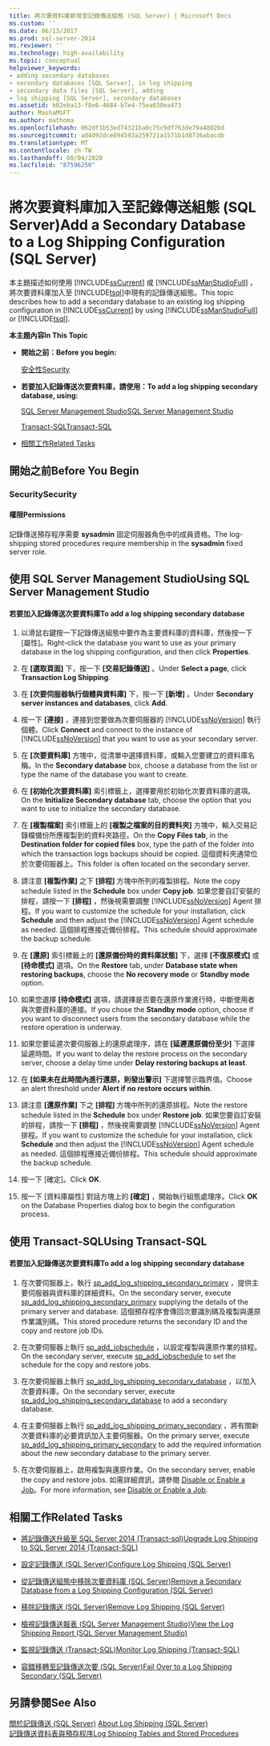 ```yaml
---
title: 將次要資料庫新增至記錄傳送組態 (SQL Server) | Microsoft Docs
ms.custom: ''
ms.date: 06/13/2017
ms.prod: sql-server-2014
ms.reviewer: ''
ms.technology: high-availability
ms.topic: conceptual
helpviewer_keywords:
- adding secondary databases
- secondary databases [SQL Server], in log shipping
- secondary data files [SQL Server], adding
- log shipping [SQL Server], secondary databases
ms.assetid: b02eba13-f8e6-4684-b7e4-75ea038ea473
author: MashaMSFT
ms.author: mathoma
ms.openlocfilehash: 062df1b53ed74321ba0c75c9df763de79a4802bd
ms.sourcegitcommit: ad4d92dce894592a259721a1571b1d8736abacdb
ms.translationtype: MT
ms.contentlocale: zh-TW
ms.lasthandoff: 08/04/2020
ms.locfileid: "87596250"
---
```

# <a name="add-a-secondary-database-to-a-log-shipping-configuration-sql-server"></a><span data-ttu-id="60940-102">將次要資料庫加入至記錄傳送組態 (SQL Server)</span><span class="sxs-lookup"><span data-stu-id="60940-102">Add a Secondary Database to a Log Shipping Configuration (SQL Server)</span></span>
  <span data-ttu-id="60940-103">本主題描述如何使用 [!INCLUDE[ssCurrent](../../includes/sscurrent-md.md)] 或 [!INCLUDE[ssManStudioFull](../../includes/ssmanstudiofull-md.md)] ，將次要資料庫加入至 [!INCLUDE[tsql](../../includes/tsql-md.md)]中現有的記錄傳送組態。</span><span class="sxs-lookup"><span data-stu-id="60940-103">This topic describes how to add a secondary database to an existing log shipping configuration in [!INCLUDE[ssCurrent](../../includes/sscurrent-md.md)] by using [!INCLUDE[ssManStudioFull](../../includes/ssmanstudiofull-md.md)] or [!INCLUDE[tsql](../../includes/tsql-md.md)].</span></span>  
  
 <span data-ttu-id="60940-104">**本主題內容**</span><span class="sxs-lookup"><span data-stu-id="60940-104">**In This Topic**</span></span>  
  
-   <span data-ttu-id="60940-105">**開始之前：**</span><span class="sxs-lookup"><span data-stu-id="60940-105">**Before you begin:**</span></span>  
  
     [<span data-ttu-id="60940-106">安全性</span><span class="sxs-lookup"><span data-stu-id="60940-106">Security</span></span>](#Security)  
  
-   <span data-ttu-id="60940-107">**若要加入記錄傳送次要資料庫，請使用：**</span><span class="sxs-lookup"><span data-stu-id="60940-107">**To add a log shipping secondary database, using:**</span></span>  
  
     [<span data-ttu-id="60940-108">SQL Server Management Studio</span><span class="sxs-lookup"><span data-stu-id="60940-108">SQL Server Management Studio</span></span>](#SSMSProcedure)  
  
     [<span data-ttu-id="60940-109">Transact-SQL</span><span class="sxs-lookup"><span data-stu-id="60940-109">Transact-SQL</span></span>](#TsqlProcedure)  
  
-   [<span data-ttu-id="60940-110">相關工作</span><span class="sxs-lookup"><span data-stu-id="60940-110">Related Tasks</span></span>](#RelatedTasks)  
  
##  <a name="before-you-begin"></a><a name="BeforeYouBegin"></a> <span data-ttu-id="60940-111">開始之前</span><span class="sxs-lookup"><span data-stu-id="60940-111">Before You Begin</span></span>  
  
###  <a name="security"></a><a name="Security"></a> <span data-ttu-id="60940-112">Security</span><span class="sxs-lookup"><span data-stu-id="60940-112">Security</span></span>  
  
####  <a name="permissions"></a><a name="Permissions"></a> <span data-ttu-id="60940-113">權限</span><span class="sxs-lookup"><span data-stu-id="60940-113">Permissions</span></span>  
 <span data-ttu-id="60940-114">記錄傳送預存程序需要 **sysadmin** 固定伺服器角色中的成員資格。</span><span class="sxs-lookup"><span data-stu-id="60940-114">The log-shipping stored procedures require membership in the **sysadmin** fixed server role.</span></span>  
  
##  <a name="using-sql-server-management-studio"></a><a name="SSMSProcedure"></a> <span data-ttu-id="60940-115">使用 SQL Server Management Studio</span><span class="sxs-lookup"><span data-stu-id="60940-115">Using SQL Server Management Studio</span></span>  
  
#### <a name="to-add-a-log-shipping-secondary-database"></a><span data-ttu-id="60940-116">若要加入記錄傳送次要資料庫</span><span class="sxs-lookup"><span data-stu-id="60940-116">To add a log shipping secondary database</span></span>  
  
1.  <span data-ttu-id="60940-117">以滑鼠右鍵按一下記錄傳送組態中要作為主要資料庫的資料庫，然後按一下 [屬性]。</span><span class="sxs-lookup"><span data-stu-id="60940-117">Right-click the database you want to use as your primary database in the log shipping configuration, and then click **Properties**.</span></span>  
  
2.  <span data-ttu-id="60940-118">在 **[選取頁面]** 下，按一下 **[交易記錄傳送]** 。</span><span class="sxs-lookup"><span data-stu-id="60940-118">Under **Select a page**, click **Transaction Log Shipping**.</span></span>  
  
3.  <span data-ttu-id="60940-119">在 **[次要伺服器執行個體與資料庫]** 下，按一下 **[新增]** 。</span><span class="sxs-lookup"><span data-stu-id="60940-119">Under **Secondary server instances and databases**, click **Add**.</span></span>  
  
4.  <span data-ttu-id="60940-120">按一下 **[連接]** ，連接到您要做為次要伺服器的 [!INCLUDE[ssNoVersion](../../includes/ssnoversion-md.md)] 執行個體。</span><span class="sxs-lookup"><span data-stu-id="60940-120">Click **Connect** and connect to the instance of [!INCLUDE[ssNoVersion](../../includes/ssnoversion-md.md)] that you want to use as your secondary server.</span></span>  
  
5.  <span data-ttu-id="60940-121">在 **[次要資料庫]** 方塊中，從清單中選擇資料庫，或輸入您要建立的資料庫名稱。</span><span class="sxs-lookup"><span data-stu-id="60940-121">In the **Secondary database** box, choose a database from the list or type the name of the database you want to create.</span></span>  
  
6.  <span data-ttu-id="60940-122">在 **[初始化次要資料庫]** 索引標籤上，選擇要用於初始化次要資料庫的選項。</span><span class="sxs-lookup"><span data-stu-id="60940-122">On the **Initialize Secondary database** tab, choose the option that you want to use to initialize the secondary database.</span></span>  
  
7.  <span data-ttu-id="60940-123">在 **[複製檔案]** 索引標籤上的 **[複製之檔案的目的資料夾]** 方塊中，輸入交易記錄檔備份所應複製到的資料夾路徑。</span><span class="sxs-lookup"><span data-stu-id="60940-123">On the **Copy Files tab**, in the **Destination folder for copied files** box, type the path of the folder into which the transaction logs backups should be copied.</span></span> <span data-ttu-id="60940-124">這個資料夾通常位於次要伺服器上。</span><span class="sxs-lookup"><span data-stu-id="60940-124">This folder is often located on the secondary server.</span></span>  
  
8.  <span data-ttu-id="60940-125">請注意 **[複製作業]** 之下 **[排程]** 方塊中所列的複製排程。</span><span class="sxs-lookup"><span data-stu-id="60940-125">Note the copy schedule listed in the **Schedule** box under **Copy job**.</span></span> <span data-ttu-id="60940-126">如果您要自訂安裝的排程，請按一下 **[排程]** ，然後視需要調整 [!INCLUDE[ssNoVersion](../../includes/ssnoversion-md.md)] Agent 排程。</span><span class="sxs-lookup"><span data-stu-id="60940-126">If you want to customize the schedule for your installation, click **Schedule** and then adjust the [!INCLUDE[ssNoVersion](../../includes/ssnoversion-md.md)] Agent schedule as needed.</span></span> <span data-ttu-id="60940-127">這個排程應接近備份排程。</span><span class="sxs-lookup"><span data-stu-id="60940-127">This schedule should approximate the backup schedule.</span></span>  
  
9. <span data-ttu-id="60940-128">在 **[還原]** 索引標籤上的 **[還原備份時的資料庫狀態]** 下，選擇 **[不復原模式]** 或 **[待命模式]** 選項。</span><span class="sxs-lookup"><span data-stu-id="60940-128">On the **Restore** tab, under **Database state when restoring backups**, choose the **No recovery mode** or **Standby mode** option.</span></span>  
  
10. <span data-ttu-id="60940-129">如果您選擇 **[待命模式]** 選項，請選擇是否要在還原作業進行時，中斷使用者與次要資料庫的連接。</span><span class="sxs-lookup"><span data-stu-id="60940-129">If you chose the **Standby mode** option, choose if you want to disconnect users from the secondary database while the restore operation is underway.</span></span>  
  
11. <span data-ttu-id="60940-130">如果您要延遲次要伺服器上的還原處理序，請在 **[延遲還原備份至少]** 下選擇延遲時間。</span><span class="sxs-lookup"><span data-stu-id="60940-130">If you want to delay the restore process on the secondary server, choose a delay time under **Delay restoring backups at least**.</span></span>  
  
12. <span data-ttu-id="60940-131">在 **[如果未在此時間內進行還原，則發出警示]** 下選擇警示臨界值。</span><span class="sxs-lookup"><span data-stu-id="60940-131">Choose an alert threshold under **Alert if no restore occurs within**.</span></span>  
  
13. <span data-ttu-id="60940-132">請注意 **[還原作業]** 下之 **[排程]** 方塊中所列的還原排程。</span><span class="sxs-lookup"><span data-stu-id="60940-132">Note the restore schedule listed in the **Schedule** box under **Restore job**.</span></span> <span data-ttu-id="60940-133">如果您要自訂安裝的排程，請按一下 **[排程]** ，然後視需要調整 [!INCLUDE[ssNoVersion](../../includes/ssnoversion-md.md)] Agent 排程。</span><span class="sxs-lookup"><span data-stu-id="60940-133">If you want to customize the schedule for your installation, click **Schedule** and then adjust the [!INCLUDE[ssNoVersion](../../includes/ssnoversion-md.md)] Agent schedule as needed.</span></span> <span data-ttu-id="60940-134">這個排程應接近備份排程。</span><span class="sxs-lookup"><span data-stu-id="60940-134">This schedule should approximate the backup schedule.</span></span>  
  
14. <span data-ttu-id="60940-135">按一下 [確定]。</span><span class="sxs-lookup"><span data-stu-id="60940-135">Click **OK**.</span></span>  
  
15. <span data-ttu-id="60940-136">按一下 [資料庫屬性] 對話方塊上的 **[確定]** ，開始執行組態處理序。</span><span class="sxs-lookup"><span data-stu-id="60940-136">Click **OK** on the Database Properties dialog box to begin the configuration process.</span></span>  
  
##  <a name="using-transact-sql"></a><a name="TsqlProcedure"></a> <span data-ttu-id="60940-137">使用 Transact-SQL</span><span class="sxs-lookup"><span data-stu-id="60940-137">Using Transact-SQL</span></span>  
  
#### <a name="to-add-a-log-shipping-secondary-database"></a><span data-ttu-id="60940-138">若要加入記錄傳送次要資料庫</span><span class="sxs-lookup"><span data-stu-id="60940-138">To add a log shipping secondary database</span></span>  
  
1.  <span data-ttu-id="60940-139">在次要伺服器上，執行 [sp_add_log_shipping_secondary_primary](/sql/relational-databases/system-stored-procedures/sp-add-log-shipping-secondary-primary-transact-sql) ，提供主要伺服器與資料庫的詳細資料。</span><span class="sxs-lookup"><span data-stu-id="60940-139">On the secondary server, execute [sp_add_log_shipping_secondary_primary](/sql/relational-databases/system-stored-procedures/sp-add-log-shipping-secondary-primary-transact-sql) supplying the details of the primary server and database.</span></span> <span data-ttu-id="60940-140">這個預存程序會傳回次要識別碼及複製與還原作業識別碼。</span><span class="sxs-lookup"><span data-stu-id="60940-140">This stored procedure returns the secondary ID and the copy and restore job IDs.</span></span>  
  
2.  <span data-ttu-id="60940-141">在次要伺服器上執行 [sp_add_jobschedule](/sql/relational-databases/system-stored-procedures/sp-add-jobschedule-transact-sql) ，以設定複製與還原作業的排程。</span><span class="sxs-lookup"><span data-stu-id="60940-141">On the secondary server, execute [sp_add_jobschedule](/sql/relational-databases/system-stored-procedures/sp-add-jobschedule-transact-sql) to set the schedule for the copy and restore jobs.</span></span>  
  
3.  <span data-ttu-id="60940-142">在次要伺服器上執行 [sp_add_log_shipping_secondary_database](/sql/relational-databases/system-stored-procedures/sp-add-log-shipping-secondary-database-transact-sql) ，以加入次要資料庫。</span><span class="sxs-lookup"><span data-stu-id="60940-142">On the secondary server, execute [sp_add_log_shipping_secondary_database](/sql/relational-databases/system-stored-procedures/sp-add-log-shipping-secondary-database-transact-sql) to add a secondary database.</span></span>  
  
4.  <span data-ttu-id="60940-143">在主要伺服器上執行 [sp_add_log_shipping_primary_secondary](/sql/relational-databases/system-stored-procedures/sp-add-log-shipping-primary-secondary-transact-sql) ，將有關新次要資料庫的必要資訊加入主要伺服器。</span><span class="sxs-lookup"><span data-stu-id="60940-143">On the primary server, execute [sp_add_log_shipping_primary_secondary](/sql/relational-databases/system-stored-procedures/sp-add-log-shipping-primary-secondary-transact-sql) to add the required information about the new secondary database to the primary server.</span></span>  
  
5.  <span data-ttu-id="60940-144">在次要伺服器上，啟用複製與還原作業。</span><span class="sxs-lookup"><span data-stu-id="60940-144">On the secondary server, enable the copy and restore jobs.</span></span> <span data-ttu-id="60940-145">如需詳細資訊，請參閱 [Disable or Enable a Job](../../ssms/agent/disable-or-enable-a-job.md)。</span><span class="sxs-lookup"><span data-stu-id="60940-145">For more information, see [Disable or Enable a Job](../../ssms/agent/disable-or-enable-a-job.md).</span></span>  
  
##  <a name="related-tasks"></a><a name="RelatedTasks"></a> <span data-ttu-id="60940-146">相關工作</span><span class="sxs-lookup"><span data-stu-id="60940-146">Related Tasks</span></span>  
  
-   [<span data-ttu-id="60940-147">將記錄傳送升級至 SQL Server 2014 &#40;Transact-sql&#41;</span><span class="sxs-lookup"><span data-stu-id="60940-147">Upgrade Log Shipping to SQL Server 2014 &#40;Transact-SQL&#41;</span></span>](upgrading-log-shipping-to-sql-server-2016-transact-sql.md)  
  
-   [<span data-ttu-id="60940-148">設定記錄傳送 &#40;SQL Server&#41;</span><span class="sxs-lookup"><span data-stu-id="60940-148">Configure Log Shipping &#40;SQL Server&#41;</span></span>](configure-log-shipping-sql-server.md)  
  
-   [<span data-ttu-id="60940-149">從記錄傳送組態中移除次要資料庫 &#40;SQL Server&#41;</span><span class="sxs-lookup"><span data-stu-id="60940-149">Remove a Secondary Database from a Log Shipping Configuration &#40;SQL Server&#41;</span></span>](remove-a-secondary-database-from-a-log-shipping-configuration-sql-server.md)  
  
-   [<span data-ttu-id="60940-150">移除記錄傳送 &#40;SQL Server&#41;</span><span class="sxs-lookup"><span data-stu-id="60940-150">Remove Log Shipping &#40;SQL Server&#41;</span></span>](remove-log-shipping-sql-server.md)  
  
-   [<span data-ttu-id="60940-151">檢視記錄傳送報表 &#40;SQL Server Management Studio&#41;</span><span class="sxs-lookup"><span data-stu-id="60940-151">View the Log Shipping Report &#40;SQL Server Management Studio&#41;</span></span>](view-the-log-shipping-report-sql-server-management-studio.md)  
  
-   [<span data-ttu-id="60940-152">監視記錄傳送 &#40;Transact-SQL&#41;</span><span class="sxs-lookup"><span data-stu-id="60940-152">Monitor Log Shipping &#40;Transact-SQL&#41;</span></span>](monitor-log-shipping-transact-sql.md)  
  
-   [<span data-ttu-id="60940-153">容錯移轉至記錄傳送次要 &#40;SQL Server&#41;</span><span class="sxs-lookup"><span data-stu-id="60940-153">Fail Over to a Log Shipping Secondary &#40;SQL Server&#41;</span></span>](fail-over-to-a-log-shipping-secondary-sql-server.md)  
  
## <a name="see-also"></a><span data-ttu-id="60940-154">另請參閱</span><span class="sxs-lookup"><span data-stu-id="60940-154">See Also</span></span>  
 <span data-ttu-id="60940-155">[關於記錄傳送 &#40;SQL Server&#41;](about-log-shipping-sql-server.md) </span><span class="sxs-lookup"><span data-stu-id="60940-155">[About Log Shipping &#40;SQL Server&#41;](about-log-shipping-sql-server.md) </span></span>  
 [<span data-ttu-id="60940-156">記錄傳送資料表與預存程序</span><span class="sxs-lookup"><span data-stu-id="60940-156">Log Shipping Tables and Stored Procedures</span></span>](log-shipping-tables-and-stored-procedures.md)  
  
  
